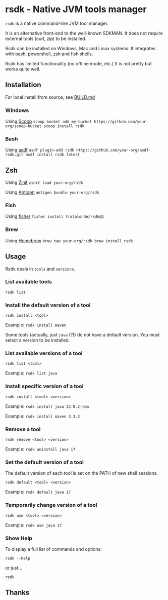 # rsdk - Native JVM tools manager

`rsdk` is a native command-line JVM tool manager.

It is an alternative front-end to the well-known SDKMAN.
It does not require external tools (curl, zip) to be installed.

Rsdk can be installed on Windows, Mac and Linux systems.
It integrates with bash, powershell, zsh and fish shells.

Rsdk has limited functionality (no offline mode, etc.)
It is not pretty but works quite well.

## Installation
For local install from source, see [BUILD.md](BUILD.md)

### Windows
Using [Scoop](https://scoop.sh/)
``
scoop bucket add my-bucket https://github.com/your-org/scoop-bucket
scoop install rsdk
``

### Bash
Using [asdf](https://asdf-vm.com/)
``
asdf plugin-add rsdk https://github.com/your-org/asdf-rsdk.git
asdf install rsdk latest
``

## Zsh
Using [Zinit](https://github.com/zdharma-continuum/zinit)
``
zinit load your-org/rsdk
``

Using [Antigen](https://github.com/zsh-users/antigen)
``
antigen bundle your-org/rsdk
``

### Fish
Using [fisher](https://github.com/jorgebucaran/fisher)
``fisher install fralalonde/rsdk@1``

### Brew
Using [Homebrew](https://brew.sh/)
``
brew tap your-org/rsdk
brew install rsdk
``

## Usage
Rsdk deals in ``tools`` and `versions`. 

### List available tools
``rsdk list``

### Install the default version of a tool 
``rsdk install <tool>``

Example: ``rsdk install maven``

Some tools (actually, just `java` (?)) do not have a default version. You must select a version to be installed.

### List available versions of a tool
``rsdk list <tool>`` 

Example: ``rsdk list java``

### Install specific version of a tool
``rsdk install <tool> <version>``

Example: ``rsdk install java 22.0.2-tem``

Example: ``rsdk install maven 3.3.3``

### Remove a tool 
``rsdk remove <tool> <version>``

Example: ``rsdk uninstall java 17``

### Set the default version of a tool

The default version of each tool is set on the PATH of new shell sessions.

``rsdk default <tool> <version>``

Example: ``rsdk default java 17``

### Temporarily change version of a tool

``rsdk use <tool> <version>``

Example: ``rsdk use java 17``

### Show Help

To display a full list of commands and options:

``rsdk --help``

or just...

```rsdk```

## Thanks
